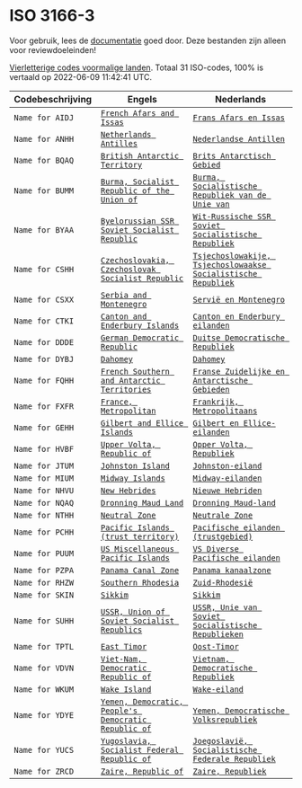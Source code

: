 # ISO 3166-3

Voor gebruik, lees de [documentatie](https://github.com/opentaal/opentaal-isocodes) goed door. Deze bestanden zijn alleen voor reviewdoeleinden!

[Vierletterige codes voormalige landen](https://nl.wikipedia.org/wiki/ISO_3166-3). Totaal 31 ISO-codes, 100% is vertaald op 2022-06-09 11:42:41 UTC.

Codebeschrijving | Engels | Nederlands
---|---|---
`Name for AIDJ` | [`French Afars and Issas`](https://en.wikipedia.org/wiki/French_Afars_and_Issas) | [`Frans Afars en Issas`](https://nl.wikipedia.org/wiki/Frans_Afars_en_Issas)
`Name for ANHH` | [`Netherlands Antilles`](https://en.wikipedia.org/wiki/Netherlands_Antilles) | [`Nederlandse Antillen`](https://nl.wikipedia.org/wiki/Nederlandse_Antillen)
`Name for BQAQ` | [`British Antarctic Territory`](https://en.wikipedia.org/wiki/British_Antarctic_Territory) | [`Brits Antarctisch Gebied`](https://nl.wikipedia.org/wiki/Brits_Antarctisch_Gebied)
`Name for BUMM` | [`Burma, Socialist Republic of the Union of`](https://en.wikipedia.org/wiki/Burma,_Socialist_Republic_of_the_Union_of) | [`Burma, Socialistische Republiek van de Unie van`](https://nl.wikipedia.org/wiki/Burma,_Socialistische_Republiek_van_de_Unie_van)
`Name for BYAA` | [`Byelorussian SSR Soviet Socialist Republic`](https://en.wikipedia.org/wiki/Byelorussian_SSR_Soviet_Socialist_Republic) | [`Wit-Russische SSR Soviet Socialistische Republiek`](https://nl.wikipedia.org/wiki/Wit-Russische_SSR_Soviet_Socialistische_Republiek)
`Name for CSHH` | [`Czechoslovakia, Czechoslovak Socialist Republic`](https://en.wikipedia.org/wiki/Czechoslovakia,_Czechoslovak_Socialist_Republic) | [`Tsjechoslowakije, Tsjechoslowaakse Socialistische Republiek`](https://nl.wikipedia.org/wiki/Tsjechoslowakije,_Tsjechoslowaakse_Socialistische_Republiek)
`Name for CSXX` | [`Serbia and Montenegro`](https://en.wikipedia.org/wiki/Serbia_and_Montenegro) | [`Servië en Montenegro`](https://nl.wikipedia.org/wiki/Servië_en_Montenegro)
`Name for CTKI` | [`Canton and Enderbury Islands`](https://en.wikipedia.org/wiki/Canton_and_Enderbury_Islands) | [`Canton en Enderbury eilanden`](https://nl.wikipedia.org/wiki/Canton_en_Enderbury_eilanden)
`Name for DDDE` | [`German Democratic Republic`](https://en.wikipedia.org/wiki/German_Democratic_Republic) | [`Duitse Democratische Republiek`](https://nl.wikipedia.org/wiki/Duitse_Democratische_Republiek)
`Name for DYBJ` | [`Dahomey`](https://en.wikipedia.org/wiki/Dahomey) | [`Dahomey`](https://nl.wikipedia.org/wiki/Dahomey)
`Name for FQHH` | [`French Southern and Antarctic Territories`](https://en.wikipedia.org/wiki/French_Southern_and_Antarctic_Territories) | [`Franse Zuidelijke en Antarctische Gebieden`](https://nl.wikipedia.org/wiki/Franse_Zuidelijke_en_Antarctische_Gebieden)
`Name for FXFR` | [`France, Metropolitan`](https://en.wikipedia.org/wiki/France,_Metropolitan) | [`Frankrijk, Metropolitaans`](https://nl.wikipedia.org/wiki/Frankrijk,_Metropolitaans)
`Name for GEHH` | [`Gilbert and Ellice Islands`](https://en.wikipedia.org/wiki/Gilbert_and_Ellice_Islands) | [`Gilbert en Ellice-eilanden`](https://nl.wikipedia.org/wiki/Gilbert_en_Ellice-eilanden)
`Name for HVBF` | [`Upper Volta, Republic of`](https://en.wikipedia.org/wiki/Upper_Volta,_Republic_of) | [`Opper Volta, Republiek`](https://nl.wikipedia.org/wiki/Opper_Volta,_Republiek)
`Name for JTUM` | [`Johnston Island`](https://en.wikipedia.org/wiki/Johnston_Island) | [`Johnston-eiland`](https://nl.wikipedia.org/wiki/Johnston-eiland)
`Name for MIUM` | [`Midway Islands`](https://en.wikipedia.org/wiki/Midway_Islands) | [`Midway-eilanden`](https://nl.wikipedia.org/wiki/Midway-eilanden)
`Name for NHVU` | [`New Hebrides`](https://en.wikipedia.org/wiki/New_Hebrides) | [`Nieuwe Hebriden`](https://nl.wikipedia.org/wiki/Nieuwe_Hebriden)
`Name for NQAQ` | [`Dronning Maud Land`](https://en.wikipedia.org/wiki/Dronning_Maud_Land) | [`Dronning Maud-land`](https://nl.wikipedia.org/wiki/Dronning_Maud-land)
`Name for NTHH` | [`Neutral Zone`](https://en.wikipedia.org/wiki/Neutral_Zone) | [`Neutrale Zone`](https://nl.wikipedia.org/wiki/Neutrale_Zone)
`Name for PCHH` | [`Pacific Islands (trust territory)`](https://en.wikipedia.org/wiki/Pacific_Islands_(trust_territory)) | [`Pacifische eilanden (trustgebied)`](https://nl.wikipedia.org/wiki/Pacifische_eilanden_(trustgebied))
`Name for PUUM` | [`US Miscellaneous Pacific Islands`](https://en.wikipedia.org/wiki/US_Miscellaneous_Pacific_Islands) | [`VS Diverse Pacifische eilanden`](https://nl.wikipedia.org/wiki/VS_Diverse_Pacifische_eilanden)
`Name for PZPA` | [`Panama Canal Zone`](https://en.wikipedia.org/wiki/Panama_Canal_Zone) | [`Panama kanaalzone`](https://nl.wikipedia.org/wiki/Panama_kanaalzone)
`Name for RHZW` | [`Southern Rhodesia`](https://en.wikipedia.org/wiki/Southern_Rhodesia) | [`Zuid-Rhodesië`](https://nl.wikipedia.org/wiki/Zuid-Rhodesië)
`Name for SKIN` | [`Sikkim`](https://en.wikipedia.org/wiki/Sikkim) | [`Sikkim`](https://nl.wikipedia.org/wiki/Sikkim)
`Name for SUHH` | [`USSR, Union of Soviet Socialist Republics`](https://en.wikipedia.org/wiki/USSR,_Union_of_Soviet_Socialist_Republics) | [`USSR, Unie van Soviet Socialistische Republieken`](https://nl.wikipedia.org/wiki/USSR,_Unie_van_Soviet_Socialistische_Republieken)
`Name for TPTL` | [`East Timor`](https://en.wikipedia.org/wiki/East_Timor) | [`Oost-Timor`](https://nl.wikipedia.org/wiki/Oost-Timor)
`Name for VDVN` | [`Viet-Nam, Democratic Republic of`](https://en.wikipedia.org/wiki/Viet-Nam,_Democratic_Republic_of) | [`Vietnam, Democratische Republiek`](https://nl.wikipedia.org/wiki/Vietnam,_Democratische_Republiek)
`Name for WKUM` | [`Wake Island`](https://en.wikipedia.org/wiki/Wake_Island) | [`Wake-eiland`](https://nl.wikipedia.org/wiki/Wake-eiland)
`Name for YDYE` | [`Yemen, Democratic, People's Democratic Republic of`](https://en.wikipedia.org/wiki/Yemen,_Democratic,_People's_Democratic_Republic_of) | [`Yemen, Democratische Volksrepubliek`](https://nl.wikipedia.org/wiki/Yemen,_Democratische_Volksrepubliek)
`Name for YUCS` | [`Yugoslavia, Socialist Federal Republic of`](https://en.wikipedia.org/wiki/Yugoslavia,_Socialist_Federal_Republic_of) | [`Joegoslavië, Socialistische Federale Republiek`](https://nl.wikipedia.org/wiki/Joegoslavië,_Socialistische_Federale_Republiek)
`Name for ZRCD` | [`Zaire, Republic of`](https://en.wikipedia.org/wiki/Zaire,_Republic_of) | [`Zaire, Republiek`](https://nl.wikipedia.org/wiki/Zaire,_Republiek)

